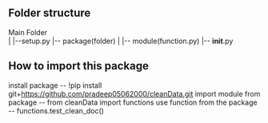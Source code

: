 ## Folder structure
Main Folder<br>
  |
  |--setup.py
  |-- package(folder)
        |
        |-- module(function.py)
        |-- __init__.py
        
## How to import this package
install package -- !pip install git+https://github.com/pradeep05062000/cleanData.git
import module from package -- from cleanData import functions
use function from the package -- functions.test_clean_doc()
